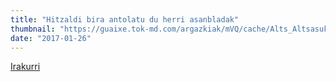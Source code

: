 ```yaml
---
title: "Hitzaldi bira antolatu du herri asanbladak"
thumbnail: "https://guaixe.tok-md.com/argazkiak/mVQ/cache/Alts_Altsasukoak_Aske_hitzaldi_biraren_aurkezpena_content.jpg"
date: "2017-01-26"
---
```

[Irakurri](https://guaixe.eus/altsasu/1485424988945-hitzaldi-bira-antolatu-du-herri-asanbladak)
